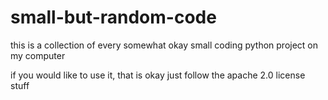 # small-but-random-code
this is a collection of every somewhat okay small coding python project on my computer

if you would like to use it, that is okay just follow the apache 2.0 license stuff 

